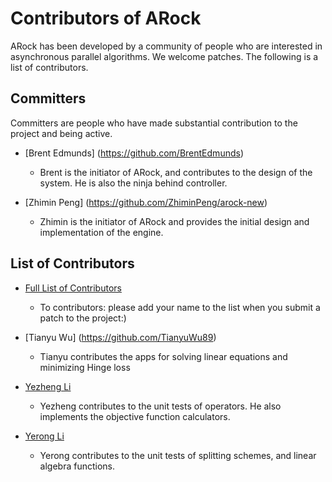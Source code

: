Contributors of ARock
=======================
ARock has been developed by a community of people who are interested in asynchronous parallel algorithms.
We welcome patches. The following is a list of contributors.


Committers
----------
Committers are people who have made substantial contribution to the project and being active.

* [Brent Edmunds] (https://github.com/BrentEdmunds)
  - Brent is the initiator of ARock, and contributes to the design of the system. He is also the ninja behind controller.

* [Zhimin Peng] (https://github.com/ZhiminPeng/arock-new)
  - Zhimin is the initiator of ARock and provides the initial design and implementation of the engine.


List of Contributors
---------------------
* [Full List of Contributors](https://github.com/ZhiminPeng/arock-new/CONTRIBUTOR.md)
  - To contributors: please add your name to the list when you submit a patch to the project:)

* [Tianyu Wu] (https://github.com/TianyuWu89)
  - Tianyu contributes the apps for solving linear equations and minimizing Hinge loss

* [Yezheng Li](https://github.com/yezhengli-Mr9)
  - Yezheng contributes to the unit tests of operators. He also implements the objective function calculators.

* [Yerong Li](https://github.com/YerongLeopard)
  - Yerong contributes to the unit tests of splitting schemes, and linear algebra functions.
